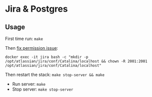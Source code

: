 # Jira & Postgres

## Usage

First time run: `make`

Then [fix permission issue](https://confluence.atlassian.com/jirakb/jira-server-throws-unable-to-create-directory-for-deployment-error-on-startup-389781040.html):

```shell
docker exec -it jira bash -c "mkdir -p /opt/atlassian/jira/conf/Catalina/localhost && chown -R 2001:2001 /opt/atlassian/jira/conf/Catalina/localhost"
```

Then restart the stack: `make stop-server && make`

* Run server: `make`
* Stop server: `make stop-server`
